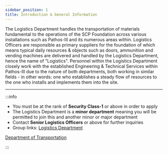 ```yaml
---
sidebar_position: 1
title: Introduction & General Information
---
```

The Logistics Department handles the transportation of materials fundamental to the operations of the SCP Foundation across various installations such as Pathos-III and its numerous areas within. Logistics Officers are responsible as primary suppliers for the foundation of which means typical daily resources & objects such as doors, ammunition and vending machines are delivered and handled by the Logistics Department, hence the name of "Logistics". Personnel within the Logistics Department closely work with the established Engineering & Technical Services within Pathos-III due to the nature of both departments, both working in similar fields - in other words: one who establishes a steady flow of resources to the one who installs and implements them into the site.

---


:::info

 - You must be at the rank of **Security Class-1** or above in order to apply
 - The Logistics Department is a **minor department** meaning you will be permitted to join this and another minor or major department
 - Contact **Senior Logistics Officers** or above for further inquiries
 - Group links:
  [Logistics Department](https://www.roblox.com/groups/7793808/SCPF-Logistics-Department#!/about)
  
  [Department of Transportation](https://www.roblox.com/groups/12604443/SCPF-LD-Department-of-Transportation#!/about)


:::